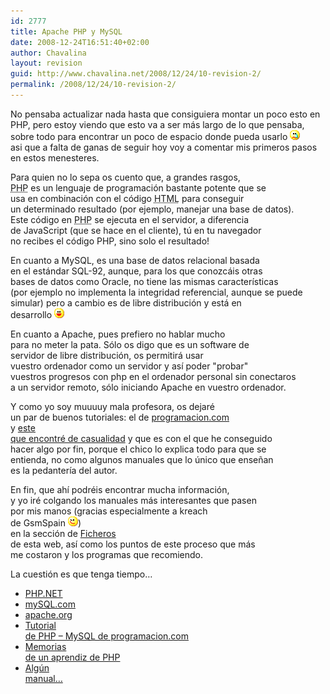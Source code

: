 ```yaml
---
id: 2777
title: Apache PHP y MySQL
date: 2008-12-24T16:51:40+02:00
author: Chavalina
layout: revision
guid: http://www.chavalina.net/2008/12/24/10-revision-2/
permalink: /2008/12/24/10-revision-2/
---
```

<p align="left">
  No pensaba actualizar nada hasta que consiguiera montar un poco esto en<br /> PHP, pero estoy viendo que esto va a ser más largo de lo que pensaba,<br /> sobre todo para encontrar un poco de espacio donde pueda usarlo <img src="/imagenes/emoticonos/llorar.gif" alt="emo" /><br /> asi que a falta de ganas de seguir hoy voy a comentar mis primeros pasos<br /> en estos menesteres.
</p>

<p align="left">
  Para quien no lo sepa os cuento que, a grandes rasgos,<br /> <acronym title="Hypertext PreProcessor">PHP</acronym> es un lenguaje de programaci&oacute;n bastante potente que se<br /> usa en combinaci&oacute;n con el c&oacute;digo <acronym title="HyperText Markup Language">HTML</acronym> para conseguir<br /> un determinado resultado (por ejemplo, manejar una base de datos).<br /> Este c&oacute;digo en <acronym title="Hypertext PreProcessor">PHP</acronym> se ejecuta en el servidor, a diferencia<br /> de JavaScript (que se hace en el cliente), t&uacute; en tu navegador<br /> no recibes el c&oacute;digo PHP, sino solo el resultado!
</p>

<p align="left">
  En cuanto a MySQL, es una base de datos relacional basada<br /> en el estándar SQL-92, aunque, para los que conozcáis otras<br /> bases de datos como Oracle, no tiene las mismas caracter&iacute;sticas<br /> (por ejemplo no implementa la integridad referencial, aunque se puede<br /> simular) pero a cambio es de libre distribuci&oacute;n y está en<br /> desarrollo <img src="/imagenes/emoticonos/risa.gif" alt="emo" />
</p>

<p align="left">
  En cuanto a Apache, pues prefiero no hablar mucho<br /> para no meter la pata. S&oacute;lo os digo que es un software de<br /> servidor de libre distribuci&oacute;n, os permitirá usar<br /> vuestro ordenador como un servidor y as&iacute; poder "probar"<br /> vuestros progresos con php en el ordenador personal sin conectaros<br /> a un servidor remoto, s&oacute;lo iniciando Apache en vuestro ordenador.
</p>

<p align="left">
  Y como yo soy muuuuy mala profesora, os dejaré<br /> un par de buenos tutoriales: el de <a href="http://www.programacion.com/php/tutorial/php/" target="_blank">programacion.com</a><br /> y <a href="http://www.rinconastur.com/php/" target="_blank">este<br /> que encontré de casualidad</a> y que es con el que he conseguido<br /> hacer algo por fin, porque el chico lo explica todo para que se<br /> entienda, no como algunos manuales que lo &uacute;nico que ense&ntilde;an<br /> es la pedanter&iacute;a del autor.
</p>

<p align="left">
  En fin, que ah&iacute; podréis encontrar mucha informaci&oacute;n,<br /> y yo iré colgando los manuales más interesantes que pasen<br /> por mis manos (gracias especialmente a <span class="alguien">kreach</span><br /> de GsmSpain <img src="/imagenes/emoticonos/guino.gif" alt="emo" />)<br /> en la secci&oacute;n de <a href="ficheros/ficheros.php#php" target="_blank">Ficheros</a><br /> de esta web, as&iacute; como los puntos de este proceso que más<br /> me costaron y los programas que recomiendo.
</p>

<p align="left">
  La cuesti&oacute;n es que tenga tiempo…
</p>

  * <a href="http://www.php.net/" target="_blank">PHP.NET</a>
  * <a href="http://www.mysql.com/" target="_blank">mySQL.com</a>
  * [apache.org](http://www.apache.org/)
  * <a href="http://www.programacion.com/php/tutorial/php/" target="_blank">Tutorial<br /> de <acronym title="Hypertext PreProcessor">PHP</acronym> &#8211; MySQL de programacion.com</a>
  * <a href="http://www.rinconastur.com/php/" target="_blank">Memorias<br /> de un aprendiz de PHP</a>
  * <a href="ficheros/ficheros.php#php" target="_blank">Alg&uacute;n<br /> manual…</a>